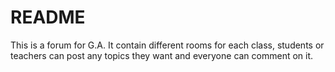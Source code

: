 # README

This is a forum for G.A. It contain different rooms for each class, students or teachers can post any topics they want and everyone can comment on it.
